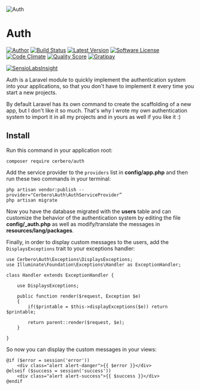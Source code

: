 ![](http://s17.postimg.org/wh7x5m5m3/1430033673_lock_mini.jpg "Auth")
# Auth

[![Author](http://img.shields.io/badge/author-@cerbero90-blue.svg?style=flat-square)](https://twitter.com/cerbero90)
[![Build Status](https://img.shields.io/travis/cerbero90/Auth/master.svg?style=flat-square)](https://travis-ci.org/cerbero90/auth)
[![Latest Version](https://img.shields.io/packagist/v/cerbero/Auth.svg?style=flat-square&label=release)](https://packagist.org/packages/cerbero/auth)
[![Software License](https://img.shields.io/badge/license-MIT-brightgreen.svg?style=flat-square)](LICENSE.md)
[![Code Climate](https://img.shields.io/codeclimate/github/cerbero90/Auth.svg?style=flat-square)](https://codeclimate.com/github/cerbero90/auth)
[![Quality Score](https://img.shields.io/scrutinizer/g/cerbero90/auth.svg?style=flat-square)](https://scrutinizer-ci.com/g/cerbero90/auth)
[![Gratipay](https://img.shields.io/gratipay/cerbero.svg?style=flat-square)](https://gratipay.com/cerbero/)

[![SensioLabsInsight](https://insight.sensiolabs.com/projects/56fd0fb9-29d9-423a-9cc9-60f00a1b3367/big.png)](https://insight.sensiolabs.com/projects/56fd0fb9-29d9-423a-9cc9-60f00a1b3367)

Auth is a Laravel module to quickly implement the authentication system into your applications, so that you don't have to implement it every time you start a new projects.

By default Laravel has its own command to create the scaffolding of a new app, but I don't like it so much. That's why I wrote my own authentication system to import it in all my projects and in yours as well if you like it :)

## Install

Run this command in your application root:

```
composer require cerbero/auth
```

Add the service provider to the `providers` list in **config/app.php** and then run these two commands in your terminal:

```
php artisan vendor:publish --provider="Cerbero\Auth\AuthServiceProvider”
php artisan migrate
```

Now you have the database migrated with the **users** table and can customize the behavior of the authentication system by editing the file **config/_auth.php** as well as modify/translate the messages in **resources/lang/packages**.

Finally, in order to display custom messages to the users, add the `DisplaysExceptions` trait to your exceptions handler:
```
use Cerbero\Auth\Exceptions\DisplaysExceptions;
use Illuminate\Foundation\Exceptions\Handler as ExceptionHandler;

class Handler extends ExceptionHandler {

	use DisplaysExceptions;

	public function render($request, Exception $e)
	{
		if($printable = $this->displayExceptions($e)) return $printable;

		return parent::render($request, $e);
	}

}
```
So now you can display the custom messages in your views:
```
@if ($error = session('error'))
	<div class="alert alert-danger">{{ $error }}</div>
@elseif ($success = session('success'))
	<div class="alert alert-success">{{ $success }}</div>
@endif
```
